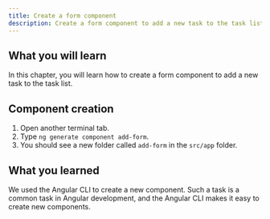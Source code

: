 ```yaml
---
title: Create a form component
description: Create a form component to add a new task to the task list
---
```


## What you will learn

In this chapter, you will learn how to create a form component to add a new task to the task list.


## Component creation

1. Open another terminal tab.
2. Type `ng generate component add-form`.
3. You should see a new folder called `add-form` in the `src/app` folder.

## What you learned

We used the Angular CLI to create a new component.
Such a task is a common task in Angular development, and the Angular CLI makes it easy to create new components.

